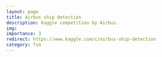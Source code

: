 ```yaml
---
layout: page
title: Airbus ship detection
description: Kaggle competition by Airbus.
img:
importance: 3
redirect: https://www.kaggle.com/c/airbus-ship-detection
category: fun
---
```

